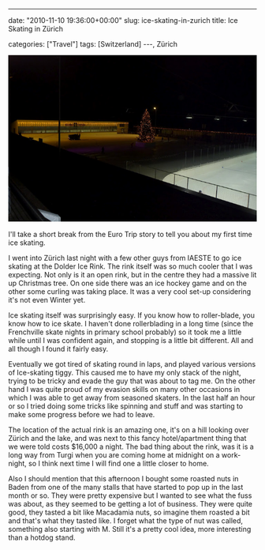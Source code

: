 ---

date: "2010-11-10 19:36:00+00:00"
slug: ice-skating-in-zurich
title: Ice Skating in Zürich

categories: ["Travel"]
tags: [Switzerland]
---, Zürich

![Ice Skating](p1050253.jpg)

I'll take a short break from the Euro Trip story to tell you about my first time ice skating.

I went into Zürich last night with a few other guys from IAESTE to go ice skating at the Dolder Ice Rink. The rink itself was so much cooler that I was expecting. Not only is it an open rink, but in the centre they had a massive lit up Christmas tree. On one side there was an ice hockey game and on the other some curling was taking place. It was a very cool set-up considering it's not even Winter yet.

Ice skating itself was surprisingly easy. If you know how to roller-blade, you know how to ice skate. I haven't done rollerblading in a long time (since the Frenchville skate nights in primary school probably) so it took me a little while until I was confident again, and stopping is a little bit different. All and all though I found it fairly easy.

Eventually we got tired of skating round in laps, and played various versions of Ice-skating tiggy. This caused me to have my only stack of the night, trying to be tricky and evade the guy that was about to tag me. On the other hand I was quite proud of my evasion skills on many other occasions in which I was able to get away from seasoned skaters. In the last half an hour or so I tried doing some tricks like spinning and stuff and was starting to make some progress before we had to leave.

The location of the actual rink is an amazing one, it's on a hill looking over Zürich and the lake, and was next to this fancy hotel/apartment thing that we were told costs $16,000 a night. The bad thing about the rink, was it is a long way from Turgi when you are coming home at midnight on a work-night, so I think next time I will find one a little closer to home.

Also I should mention that this afternoon I bought some roasted nuts in Baden from one of the many stalls that have started to pop up in the last month or so. They were pretty expensive but I wanted to see what the fuss was about, as they seemed to be getting a lot of business. They were quite good, they tasted a bit like Macadamia nuts, so imagine them roasted a bit and that's what they tasted like. I forget what the type of nut was called, something also starting with M. Still it's a pretty cool idea, more interesting than a hotdog stand.
